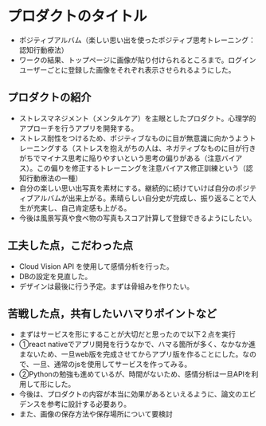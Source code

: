 # プロダクトのタイトル
- ポジティブアルバム（楽しい思い出を使ったポジティブ思考トレーニング：認知行動療法）
- ワークの結果、トップページに画像が貼り付けられるところまで。ログインユーザーごとに登録した画像をそれぞれ表示させられるようにした。

## プロダクトの紹介

- ストレスマネジメント（メンタルケア）を主眼としたプロダクト。心理学的アプローチを行うアプリを開発する。
- ストレス耐性をつけるため、ポジティブなものに目が無意識に向かうようトレーニングする（ストレスを抱えがちの人は、ネガティブなものに目が行きがちでマイナス思考に陥りやすいという思考の偏りがある（注意バイアス）。この偏りを修正するトレーニングを注意バイアス修正訓練という（認知行動療法の一種）
- 自分の楽しい思い出写真を素材にする。継続的に続けていけば自分のポジティブアルバムが出来上がる。素晴らしい自分史が完成し、振り返ることで人生が充実し、自己肯定感も上がる。
- 今後は風景写真や食べ物の写真もスコア計算して登録できるようにしたい。

## 工夫した点，こだわった点

- Cloud Vision API を使用して感情分析を行った。
- DBの設定を見直した。
- デザインは最後に行う予定。まずは骨組みを作りたい。

## 苦戦した点，共有したいハマりポイントなど

- まずはサービスを形にすることが大切だと思ったので以下２点を実行
- ①react nativeでアプリ開発を行うなかで、ハマる箇所が多く、なかなか進まないため、一旦web版を完成させてからアプリ版を作ることにした。なので、一旦、通常のjsを使用してサービスを作ってみる。
- ②Pythonの勉強も進めているが、時間がないため、感情分析は一旦APIを利用して形にした。
- 今後は、プロダクトの内容が本当に効果があるといえるように、論文のエビデンスを参考に設計する必要あり。
- また、画像の保存方法や保存場所について要検討



